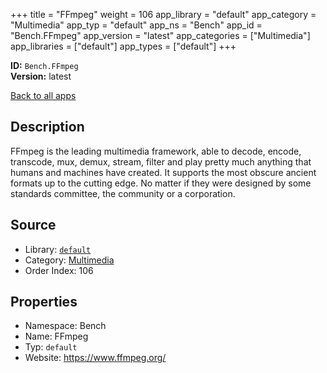 ﻿+++
title = "FFmpeg"
weight = 106
app_library = "default"
app_category = "Multimedia"
app_typ = "default"
app_ns = "Bench"
app_id = "Bench.FFmpeg"
app_version = "latest"
app_categories = ["Multimedia"]
app_libraries = ["default"]
app_types = ["default"]
+++

**ID:** `Bench.FFmpeg`  
**Version:** latest  
<!--more-->

[Back to all apps](/apps/)

## Description
FFmpeg is the leading multimedia framework, able to decode, encode, transcode,
mux, demux, stream, filter and play pretty much anything that humans and machines have created.
It supports the most obscure ancient formats up to the cutting edge.
No matter if they were designed by some standards committee, the community or a corporation.

## Source

* Library: [`default`](/app_libraries/default)
* Category: [Multimedia](/app_categories/multimedia)
* Order Index: 106

## Properties

* Namespace: Bench
* Name: FFmpeg
* Typ: `default`
* Website: <https://www.ffmpeg.org/>

